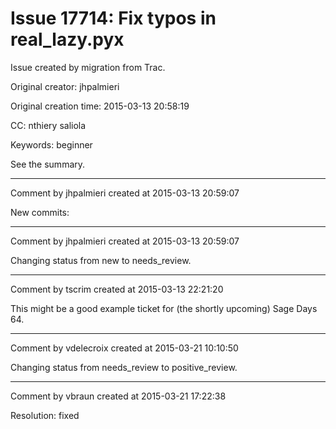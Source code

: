 # Issue 17714: Fix typos in real_lazy.pyx

Issue created by migration from Trac.

Original creator: jhpalmieri

Original creation time: 2015-03-13 20:58:19

CC:  nthiery saliola

Keywords: beginner

See the summary.


---

Comment by jhpalmieri created at 2015-03-13 20:59:07

New commits:


---

Comment by jhpalmieri created at 2015-03-13 20:59:07

Changing status from new to needs_review.


---

Comment by tscrim created at 2015-03-13 22:21:20

This might be a good example ticket for (the shortly upcoming) Sage Days 64.


---

Comment by vdelecroix created at 2015-03-21 10:10:50

Changing status from needs_review to positive_review.


---

Comment by vbraun created at 2015-03-21 17:22:38

Resolution: fixed
